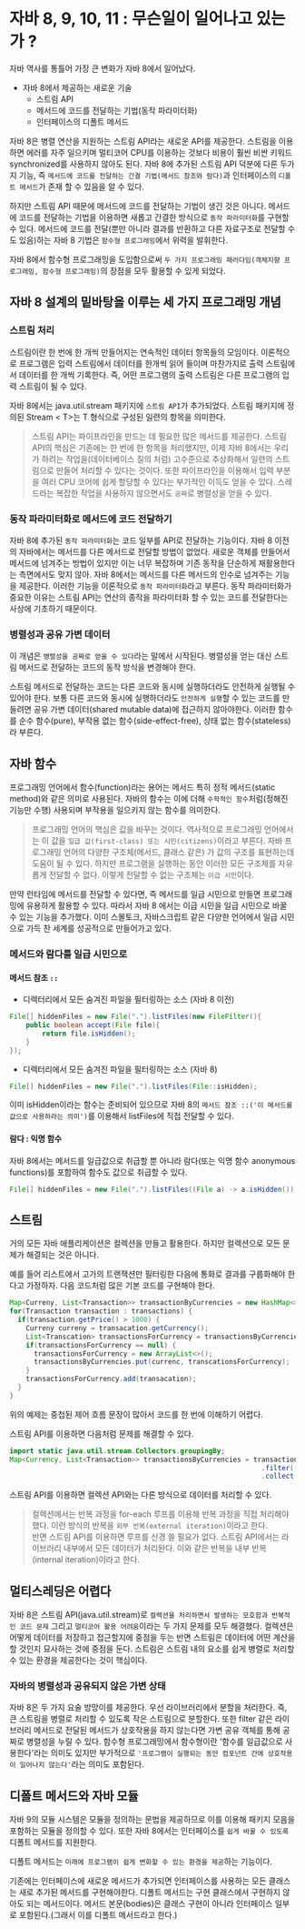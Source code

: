 # 자바 8, 9, 10, 11 : 무슨일이 일어나고 있는가 ?

자바 역사를 통틀어 가장 큰 변화가 자바 8에서 일어났다.

- 자바 8에서 제공하는 새로운 기술
    - 스트림 API
    - 메서드에 코드를 전달하는 기법(동작 파라미터화)
    - 인터페이스의 디폴트 메서드

자바 8은 병렬 연산을 지원하는 스트림 API라는 새로운 API를 제공한다. 
스트림을 이용하면 에러를 자주 일으키며 멀티코어 CPU를 이용하는 것보다 비용이 훨씬 비싼 키워드 synchronized를 사용하지 않아도 된다.
자바 8에 추가된 스트림 API 덕분에 다른 두가지 기능, 즉 `메서드에 코드를 전달하는 간결 기법(메서드 참조와 람다)`과 인터페이스의 `디폴트 메서드`가 존재 할 수 있음을 알 수 있다.

하지만 스트림 API 때문에 메서드에 코드를 전달하는 기법이 생긴 것은 아니다. 메서드에 코드를 전달하는 기법을 이용하면 새롭고 간결한 방식으로 `동작 파라미터화`를 구현할 수 있다. 메서드에 코드를 전달(뿐만 아니라 결과를 반환하고 다른 자료구조로 전달할 수도 있음)하는 자바 8 기법은 `함수형 프로그래밍`에서 위력을 발휘한다.

자바 8에서 함수형 프로그래밍을 도입함으로써 `두 가지 프로그래밍 패러다임(객체지향 프로그래밍, 함수형 프로그래밍)`의  장점을 모두 활용할 수 있게 되었다.

## 자바 8 설계의 밑바탕을 이루는 세 가지 프로그래밍 개념

### 스트림 처리
스트림이란 한 번에 한 개씩 만들어지는 연속적인 데이터 항목들의 모임이다. 이론적으로 프로그램은 입력 스트림에서 데이터를 한개씩 읽어 들이며 마찬가지로 출력 스트림에서 데이터를 한 개씩 기록한다.
즉, 어떤 프로그램의 출력 스트림은 다른 프로그램의 입력 스트림이 될 수 있다.

자바 8에서는 java.util.stream 패키지에 `스트림 API`가 추가되었다. 스트림 패키지에 정의된 Stream < T>는 T 형식으로 구성된 일련의 항목을 의미한다.
> 스트림 API는 파이프라인을 만드는 데 필요한 많은 메서드를 제공한다. 스트림 API의 핵심은 기존에는 한 번에 한 항목을 처리했지만, 이제 자바 8에서는
우리가 하려는 작업을(데이터베이스 질의 처럼) 고수준으로 추상화해서 일련의 스트림으로 만들어 처리할 수 있다는 것이다. 또한 파이프라인을 이용해서 입력
부분을 여러 CPU 코어에 쉽게 할당할 수 있다는 부가적인 이득도 얻을 수 있다. 스레드라는 복잡한 작업을 사용하지 않으면서도 `공짜`로 병렬성을 얻을 수 있다.

### 동작 파라미터화로 메서드에 코드 전달하기
자바 8에 추가된 `동작 파라미터화`는 코드 일부를 API로 전달하는 기능이다. 자바 8 이전의 자바에서는 메서드를 다른 메서드로 전달할 방법이 없었다. 새로운 객체를 만들어서 메서드에 넘겨주는 방법이 있지만
이는 너무 복잡하며 기존 동작을 단순하게 재활용한다는 측면에서도 맞지 않아. 자바 8에서는 메서드를 다른 메서드의 인수로 넘겨주는 기능을 제공한다. 이러한 기능을 이론적으로 `동작 파라미터화`라고 부른다.
동작 파라미터화가 중요한 이유는 스트림 API는 연산의 종작을 파라미터화 할 수 있는 코드를 전달한다는 사상에 기초하기 때문이다.


### 병렬성과 공유 가변 데이터
이 개념은 `병렬성을 공짜로 얻을 수 있다`라는 말에서 시작된다. 병렬성을 얻는 대신 스트림 메서드로 전달하는 코드의 동작 방식을 변경해야 한다.

스트림 메서드로 전달하는 코드는 다른 코드와 동시에 실행하더라도 안전하게 실행될 수 있어야 한다. 보통 다른 코드와 동시에 실행하더라도 `안전하게 실행`할 수 있는 코드를 만들려면 공유 가변 데이터(shared mutable data)에 접근하지 않아야한다. 
이러한 함수를 순수 함수(pure), 부작용 없는 함수(side-effect-free), 상태 없는 함수(stateless)라 부른다.

## 자바 함수
프로그래밍 언어에서 함수(function)라는 용어는 메서드 특히 정적 메서드(static method)와 같은 의미로 사용된다. 자바의 함수는 이에 더해 `수학적인 함수`처럼(정해진 기능만 수행) 사용되며 부작용을 일으키지 않는 함수를 의미한다.

> 프로그래밍 언어의 핵심은 값을 바꾸는 것이다. 역사적으로 프로그래밍 언어에서는 이 값을 `일급 값(first-class) 또는 시민(citizens)`이라고 부른다. 자바 프로그래밍 언어의 다양한 구조체(메서드, 클래스 같은)
가 값의 구조를 표현하는데 도움이 될 수 있다. 하지만 프로그램을 실행하는 동안 이러한 모든 구조체를 자유롭게 전달할 수 없다. 이렇게 전달할 수 없는 구조체는 `이급 시민`이다.

만약 런타임에 메서드를 전달할 수 있다면, 즉 메서드를 일급 시민으로 만들면 프로그래밍에 유용하게 활용할 수 있다. 따라서 자바 8 에서는 이급 시민을 일급 시민으로 바꿀 수 있는 기능을 추가했다.
이미 스몰토크, 자바스크립트 같은 다양한 언어에서 일급 시민으로 가득 찬 세계를 성공적으로 만들어가고 있다.

### 메서드와 람다를 일급 시민으로

#### 메서드 참조 `::`
- 디렉터리에서 모든 숨겨진 파일을 필터링하는 소스 (자바 8 이전)
```java
File[] hiddenFiles = new File(".").listFiles(new FileFilter(){
    public boolean accept(File file){
        return file.isHidden();   
    } 
});
```
- 디렉터리에서 모든 숨겨진 파일을 필터링하는 소스 (자바 8)
```java
File[] hiddenFiles = new File(".").listFiles(File::isHidden);
```

이미 isHidden이라는 함수는 준비되어 있으므로 자바 8의 `메서드 참조 ::('이 메서드를 값으로 사용하라는 의미')`를 이용해서 listFiles에 직접 전달할 수 있다.

#### 람다 : 익명 함수
자바 8에서는 메서드를 일급값으로 취급할 뿐 아니라 람다(또는 익명 함수 anonymous functions)를 포함하여 함수도 값으로 취급할 수 있다.
```java
File[] hiddenFiles = new File(".").listFiles((File a) -> a.isHidden());
```

## 스트림
거의 모든 자바 애플리케이션은 컬렉션을 만들고 활용한다. 하지만 컬렉션으로 모든 문제가 해결되는 것은 아니다. 

예를 들어 리스트에서 고가의 트랜잭션만 필터링한 다음에 통화로 결과를 구룹화해야 한다고 가정하자. 다음 코드처럼 많은 기본 코드를 구현해야 한다.

```java
Map<Curreny, List<Transaction>> transactionByCurrencies = new HashMap<>(); 
for(Transaction transaction : transactions) {
  if(transaction.getPrice() > 1000) {
    Curreny curreny = transacation.getCurrency(); 
    List<Transcation> transactionsForCurrency = transactionsByCurrencies.get(currency);
    if(transactionsForCurrency == null) {
      transactionsForCurrency = new ArrayList<>();
      transactionsByCurrencies.put(currenc, transcationsForCurrency);
    }
    transactionsForCurrency.add(transacation);
  }
}
```

위의 예제는 중첩된 제어 흐름 문장이 많아서 코드를 한 번에 이해하기 어렵다.

스트림 API를 이용하면 다음처럼 문제를 해결할 수 있다.

```java
import static java.util.stream.Collectors.groupingBy;
Map<Currency, List<Transaction>> transactionsByCurrencies = transactions.stream()
                                                              .filter((Transcations t) -> t.getPrice() > 1000); // 고가의 트랜잭션 필터링
                                                              .collect(groupingBy(Transcation::geturrency)); // 통화로 그룹화
```

스트림 API를 이용하면 컬렉션 API와는 다른 방식으로 데이터를 처리할 수 있다.

> 컬렉션에서는 반복 과정을 for-each 루프를 이용해 반복 과정을 직접 처리해야 했다. 이런 방식의 반복을 `외부 반복(external iteration)`이라고 한다. </br>
반면 스트림 API를 이용하면 루프를 신경 쓸 필요가 없다. 스트림 API에서는 라이브러리 내부에서 모든 데이터가 처리돤다. 이와 같은 반복을 내부 반복(internal iteration)이라고 한다.

## 멀티스레딩은 어렵다
자바 8은 스트림 API(java.util.stream)로 `컬렉션을 처리하면서 발생하는 모호함과 반복적인 코드 문제` 그리고 `멀티코어 활용 어려움`이라는 두 가지 문제를 모두 해결했다. 
컬렉션은 어떻게 데이터를 저장하고 접근할지에 중점을 두는 반면 스트림은 데이터에 어떤 계산을 할 것인지 묘사하는 것에 중점을 둔다.
스트림은 스트림 내의 요소를 쉽게 병렬로 처리할 수 있는 환경을 제공한다는 것이 핵심이다.

### 자바의 병렬성과 공유되지 않은 가변 상태
자바 8은 두 가지 요술 방망이를 제공한다. 우선 라이브러리에서 분할을 처리한다. 즉, 큰 스트림을 병렬로 처리할 수 있도록 작은 스트림으로 분할한다.
또한 filter 같은 라이브러리 메서드로 전달된 메서드가 상호작용을 하지 않는다면 가변 공유 객체를 통해 공짜로 병렬성을 누릴 수 있다.
함수형 프로그래밍에서 함수형이란 '함수를 일급값으로 사용한다'라는 의미도 있지만 부가적으로 `'프로그램이 실행되는 동안 컴포넌트 간에 상호작용이 일어나지 않는다'`라는 의미도 포함된다.

## 디폴트 메서드와 자바 모듈
자바 9의 모듈 시스템은 모듈을 정의하는 문법을 제공하므로 이를 이용해 패키지 모음을 포함하는 모듈을 정의할 수 있다. 
또한 자바 8에서는 인터페이스를 `쉽게 바꿀 수 있도록` 디폴트 메서드를 지원한다. 

디폴트 메서드는 `미래에 프로그램이 쉽게 변화할 수 있는 환경을 제공`하는 기능이다.

기존에는 인터페이스에 새로운 메서드가 추가되면 인터페이스를 사용하는 모든 클래스는 새로 추가된 메서드를 구현해야한다.
디폴트 메서드는 구현 클래스에서 구현하지 않아도 되는 메서드이다. 메서드 본문(bodies)은 클래스 구현이 아니라 인터페이스 일부로 포함된다.(그래서 이를 디폴트 메서드라고 한다.)

